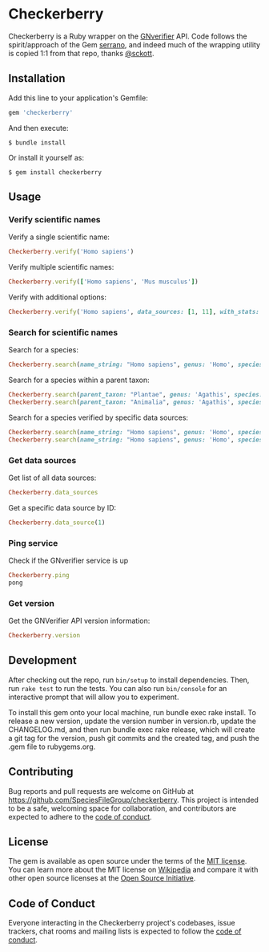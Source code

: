 # Checkerberry

Checkerberry is a Ruby wrapper on the [GNverifier](https://verifier.globalnames.org) API. Code follows the spirit/approach of the Gem [serrano](https://github.com/sckott/serrano), and indeed much of the wrapping utility is copied 1:1 from that repo, thanks [@sckott](https://github.com/sckott).

## Installation

Add this line to your application's Gemfile:

```ruby
gem 'checkerberry'
```

And then execute:

    $ bundle install

Or install it yourself as:

    $ gem install checkerberry

## Usage

### Verify scientific names

Verify a single scientific name:
```ruby
Checkerberry.verify('Homo sapiens')
```

Verify multiple scientific names:
```ruby
Checkerberry.verify(['Homo sapiens', 'Mus musculus'])
```

Verify with additional options:
```ruby
Checkerberry.verify('Homo sapiens', data_sources: [1, 11], with_stats: true)
```

### Search for scientific names

Search for a species:
```ruby
Checkerberry.search(name_string: "Homo sapiens", genus: 'Homo', species: 'sapiens')
```

Search for a species within a parent taxon:
```ruby
Checkerberry.search(parent_taxon: "Plantae", genus: 'Agathis', species: 'montana')
Checkerberry.search(parent_taxon: "Animalia", genus: 'Agathis', species: 'montana')
```

Search for a species verified by specific data sources:
```ruby
Checkerberry.search(name_string: "Homo sapiens", genus: 'Homo', species: 'sapiens', data_sources: 1)
Checkerberry.search(name_string: "Homo sapiens", genus: 'Homo', species: 'sapiens', data_sources: [1, 3])
```


### Get data sources

Get list of all data sources:
```ruby
Checkerberry.data_sources
```

Get a specific data source by ID:
```ruby
Checkerberry.data_source(1)
```

### Ping service
Check if the GNverifier service is up
```ruby
Checkerberry.ping
pong
```

### Get version

Get the GNVerifier API version information:
```ruby
Checkerberry.version
```

## Development

After checking out the repo, run `bin/setup` to install dependencies. Then, run `rake test` to run the tests. You can also run `bin/console` for an interactive prompt that will allow you to experiment.

To install this gem onto your local machine, run bundle exec rake install. To release a new version, update the version number in version.rb, update the CHANGELOG.md, and then run bundle exec rake release, which will create a git tag for the version, push git commits and the created tag, and push the .gem file to rubygems.org.

## Contributing

Bug reports and pull requests are welcome on GitHub at https://github.com/SpeciesFileGroup/checkerberry. This project is intended to be a safe, welcoming space for collaboration, and contributors are expected to adhere to the [code of conduct](https://github.com/SpeciesFileGroup/checkerberry/blob/main/CODE_OF_CONDUCT.md).

## License

The gem is available as open source under the terms of the [MIT license](https://github.com/SpeciesFileGroup/checkerberry/blob/main/LICENSE.txt). You can learn more about the MIT license on [Wikipedia](https://en.wikipedia.org/wiki/MIT_License) and compare it with other open source licenses at the [Open Source Initiative](https://opensource.org/license/mit/).

## Code of Conduct

Everyone interacting in the Checkerberry project's codebases, issue trackers, chat rooms and mailing lists is expected to follow the [code of conduct](https://github.com/SpeciesFileGroup/checkerberry/blob/main/CODE_OF_CONDUCT.md).